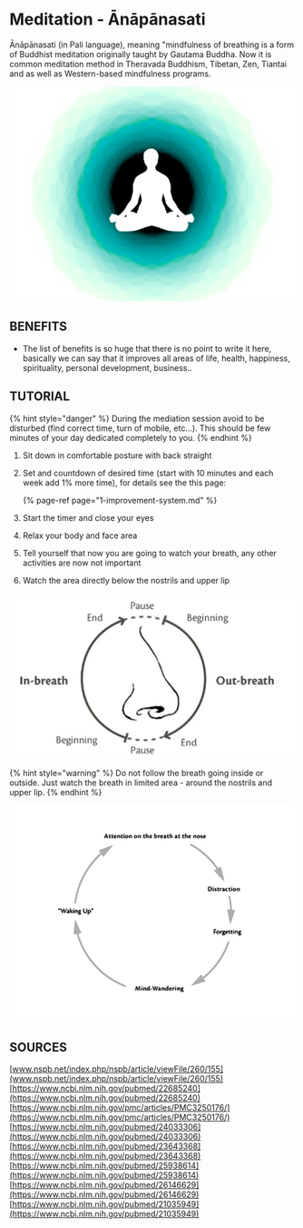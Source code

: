 # Meditation - Ānāpānasati

Ānāpānasati \(in Pali language\), meaning "mindfulness of breathing is a form of Buddhist meditation originally taught by Gautama Buddha. Now it is common meditation method in Theravada Buddhism, Tibetan, Zen, Tiantai and as well as Western-based mindfulness programs.

![](.gitbook/assets/65288a889d5d32265c53be5ed6268e2c.jpg)

## BENEFITS

* The list of benefits is so huge that there is no point to write it here, basically we can say that it improves all areas of life, health, happiness, spirituality, personal development, business..

## TUTORIAL

{% hint style="danger" %}
During the mediation session avoid to be disturbed \(find correct time, turn of mobile, etc...\). This should be few minutes of your day dedicated completely to you.
{% endhint %}

1. Sit down in comfortable posture with back straight
2. Set and countdown of desired time \(start with 10 minutes and each week add 1% more time\), for details see the this page:

   {% page-ref page="1-improvement-system.md" %}

3. Start the timer and close your eyes
4. Relax your body and face area
5. Tell yourself that now you are going to watch your breath, any other activities are now not important
6. Watch the area directly below the nostrils and upper lip

![Process of how to &quot;observe&quot; the breath.](.gitbook/assets/anapana_graph_cycle.png)

{% hint style="warning" %}
Do not follow the breath going inside or outside. Just watch the breath in limited area - around the nostrils and upper lip.
{% endhint %}

![Process explaining how to handle disturbance during the session](.gitbook/assets/anapana_graph_attention.png)

## SOURCES

[www.nspb.net/index.php/nspb/article/viewFile/260/155](www.nspb.net/index.php/nspb/article/viewFile/260/155)  
[https://www.ncbi.nlm.nih.gov/pubmed/22685240](https://www.ncbi.nlm.nih.gov/pubmed/22685240)  
[https://www.ncbi.nlm.nih.gov/pmc/articles/PMC3250176/](https://www.ncbi.nlm.nih.gov/pmc/articles/PMC3250176/)  
[https://www.ncbi.nlm.nih.gov/pubmed/24033306](https://www.ncbi.nlm.nih.gov/pubmed/24033306)  
[https://www.ncbi.nlm.nih.gov/pubmed/23643368](https://www.ncbi.nlm.nih.gov/pubmed/23643368)  
[https://www.ncbi.nlm.nih.gov/pubmed/25938614](https://www.ncbi.nlm.nih.gov/pubmed/25938614)  
[https://www.ncbi.nlm.nih.gov/pubmed/26146629](https://www.ncbi.nlm.nih.gov/pubmed/26146629)  
[https://www.ncbi.nlm.nih.gov/pubmed/21035949](https://www.ncbi.nlm.nih.gov/pubmed/21035949)  


